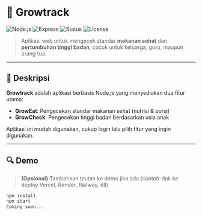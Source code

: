 # 🌱 Growtrack

![Node.js](https://img.shields.io/badge/Node.js-339933?style=for-the-badge&logo=nodedotjs&logoColor=white)
![Express](https://img.shields.io/badge/Express.js-000000?style=for-the-badge&logo=express&logoColor=white)
![Status](https://img.shields.io/badge/status-active-brightgreen?style=for-the-badge)
![License](https://img.shields.io/badge/license-MIT-blue?style=for-the-badge)

> Aplikasi web untuk mengecek standar **makanan sehat** dan **pertumbuhan tinggi badan**, cocok untuk keluarga, guru, maupun orang tua.

---

## 🎯 Deskripsi

**Growtrack** adalah aplikasi berbasis Node.js yang menyediakan dua fitur utama:
- **GrowEat**: Pengecekan standar makanan sehat (nutrisi & porsi)
- **GrowCheck**: Pengecekan tinggi badan berdasarkan usia anak

Aplikasi ini mudah digunakan, cukup login lalu pilih fitur yang ingin digunakan.

---

## 🔍 Demo

> **(Opsional)** Tambahkan tautan ke demo jika ada (contoh: link ke deploy Vercel, Render, Railway, dll)
```bash
npm install
npm start
Coming soon...

